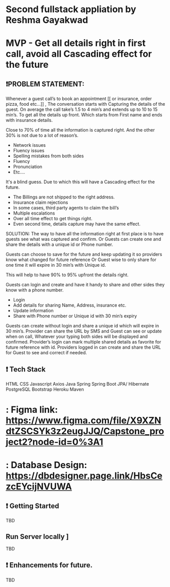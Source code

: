 # Second fullstack appliation by Reshma Gayakwad

MVP - Get all details right in first call, avoid all Cascading effect for the future
====================================================================

## :exclamation:PROBLEM STATEMENT:

 Whenever a guest call’s to book an appointment [[ or insurance, order pizza, food etc…]] , The conversation starts with Capturing the details of the guest. On average the call take’s 1.5 to 4 min’s and extends up to 10 to 15 min’s. To get all the details up front. 
Which starts from First name and ends with insurance details. 

Close to  70% of time all the information is captured right.
And the other 30% is not due to a lot of reason’s. 
* Network issues 
* Fluency issues 
* Spelling mistakes from both sides 
* Fluency 
* Pronunciation
* Etc….

It's a blind guess. Due to which this will have a Cascading effect for the future.
- The Billings are not shipped to the right address.
- Insurance claim rejections 
- In some cases, third party agents to claim the bill’s 
- Multiple escalations 
- Over all time effect to get things right.
- Even second time, details capture may have the same effect. 

SOLUTION: The way to have all the information right at first place is to have guests see what was captured and confirm. Or Guests can create one and share the details with a unique id or Phone number. 

Guests can choose to save for the future and keep updating it so providers know what changed for future reference Or Guest wise to only share for one time it will expire in 30 min’s with Unique id. 

This will help to have 90% to 95% upfront the details right. 

Guests can login and create and have it handy to share and other sides they know with a phone number. 
* Login
* Add details for sharing Name, Address, insurance etc. 
* Update information 
* Share with Phone number or Unique id with 30 min’s expiry 

Guests can create without login and share a unique id  which will expire in 30 min’s.
Provider can share the URL by SMS and Guest can see or update when on call, Whatever your typing both sides will be displayed and confirmed. 
Provider’s login can mark multiple shared details as favorite for future reference with id. 
Providers logged in can create and share the URL for Guest to see and correct if needed.



## :exclamation: Tech Stack
HTML
CSS
Javascript
Axios
Java
Spring
Spring Boot
JPA/ Hibernate
PostgreSQL 
Bootstrap
Heroku
Maven

# : Figma link: https://www.figma.com/file/X9XZNdtZSCSYk3z2eugJJQ/Capstone_project2?node-id=0%3A1
# : Database Design: https://dbdesigner.page.link/HbsCezcEYcijNVUWA

## :exclamation: Getting Started 
TBD

## Run Server locally ]
TBD

## :exclamation: Enhancements for future.  
TBD
